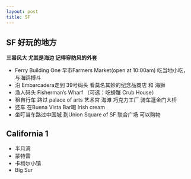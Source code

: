 ```yaml
---
layout: post
title: SF
---
```


## SF 好玩的地方

**三番风大 尤其是海边 记得穿防风的外套**

- Ferry Building One 早市Farmers Market(open at 10:00am) 吃当地小吃，与海鸥搏斗
- 沿 Embarcadera走到 39号码头 看莫名其妙的纪念品商店 和 海狮
- 渔人码头 Fisherman’s Wharf （可选：吃螃蟹 Crub House）
- 租自行车 路过 palace of arts 艺术宫 海滩 巧克力工厂 骑车逛金门大桥
- 还车 在Buena Vista Bar喝 Irish cream
- 坐叮当车路过中国城 到Union Square of SF 联合广场 可以购物

## California 1
- 半月湾
- 蒙特雷
- 卡梅尔小镇
- Big Sur
